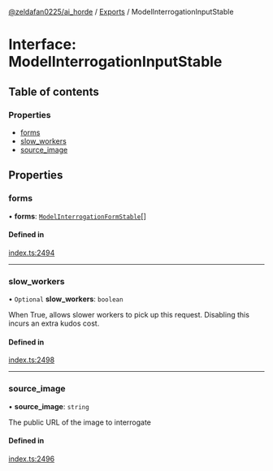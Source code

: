 [@zeldafan0225/ai_horde](../README.md) / [Exports](../modules.md) / ModelInterrogationInputStable

# Interface: ModelInterrogationInputStable

## Table of contents

### Properties

- [forms](ModelInterrogationInputStable.md#forms)
- [slow\_workers](ModelInterrogationInputStable.md#slow_workers)
- [source\_image](ModelInterrogationInputStable.md#source_image)

## Properties

### forms

• **forms**: [`ModelInterrogationFormStable`](ModelInterrogationFormStable.md)[]

#### Defined in

[index.ts:2494](https://github.com/ZeldaFan0225/ai_horde/blob/99a73d4/index.ts#L2494)

___

### slow\_workers

• `Optional` **slow\_workers**: `boolean`

When True, allows slower workers to pick up this request. Disabling this incurs an extra kudos cost.

#### Defined in

[index.ts:2498](https://github.com/ZeldaFan0225/ai_horde/blob/99a73d4/index.ts#L2498)

___

### source\_image

• **source\_image**: `string`

The public URL of the image to interrogate

#### Defined in

[index.ts:2496](https://github.com/ZeldaFan0225/ai_horde/blob/99a73d4/index.ts#L2496)
